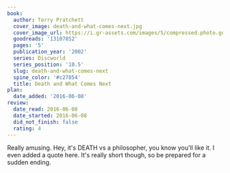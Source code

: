 ```yaml
---
book:
  author: Terry Pratchett
  cover_image: death-and-what-comes-next.jpg
  cover_image_url: https://i.gr-assets.com/images/S/compressed.photo.goodreads.com/books/1391181745l/13107852._SX98_.jpg
  goodreads: '13107852'
  pages: '5'
  publication_year: '2002'
  series: Discworld
  series_position: '10.5'
  slug: death-and-what-comes-next
  spine_color: '#c27854'
  title: Death and What Comes Next
plan:
  date_added: '2016-06-08'
review:
  date_read: 2016-06-08
  date_started: 2016-06-08
  did_not_finish: false
  rating: 4
---
```


Really amusing. Hey, it's DEATH vs a philosopher, you know you'll like it. I even added a quote here. It's really short though, so be prepared for a sudden ending.
